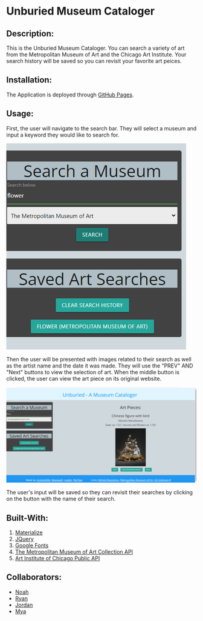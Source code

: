 # Unburied Museum Cataloger

## Description:

This is the Unburied Museum Cataloger. You can search a variety of art from the Metropolitan Museum of Art and the Chicago Art Institute. Your search history will be saved so you can revisit your favorite art peices.

## Installation:

The Application is deployed through [GitHub Pages](https://piertwo.github.io/unburied-museum-cataloger/).

## Usage:

First, the user will navigate to the search bar. They will select a museum and input a keyword they would like to search for.

![search bar](assets/images/newsearchbutton.png)

Then the user will be presented with images related to their search as well as the artist name and the date it was made. They will use the "PREV" AND "Next" buttons to view the selection of art. When the middle button is clicked, the user can view the art piece on its original website.

![vase search results](assets/images/newscreenshotpage.png)

The user's input will be saved so they can revisit their searches by clicking on the button with the name of their search.

## Built-With:

1. [Materialize](https://materializecss.com/)
2. [JQuery](https://jquery.com/)
3. [Google Fonts](https://fonts.google.com/)
4. [The Metropolitan Museum of Art Collection API](https://metmuseum.github.io/)
5. [Art Institute of Chicago Public API](https://www.artic.edu/open-access/public-api)

## Collaborators:

- [Noah](https://github.com/PierTwo)
- [Ryan](https://github.com/nuglah)
- [Jordan](https://github.com/jordanb366)
- [Mya](https://github.com/Myajewell)